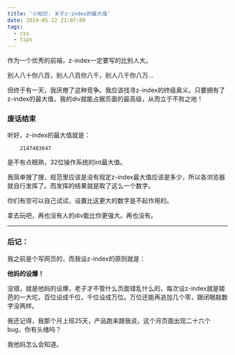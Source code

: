 ```yaml
---
title: '小知识: 关于z-index的最大值'
date: 2019-05-22 21:07:09
tags:
  - css
  - tips
---
```

作为一个优秀的前端，z-index一定要写的比别人大。

别人八十你八百，别人八百你八千，别人八千你八万…

但终于有一天，我厌倦了这种竞争。我应该找寻z-index的终级奥义。只要拥有了z-index的最大值，我的div就能占据页面的最高级，从而立于不败之地！

### 废话结束
听好，z-index的最大值就是：
```
    2147483647
```
是不有点眼熟，32位操作系统的int最大值。

我简单搜了搜，规范里应该是没有规定z-index最大值应该是多少，所以各浏览器就自行发挥了。而发挥的结果就是取了这么一个数字。

你们有空可以自己试试，设置比这更大的数字是不起作用的。

拿去玩吧，再也没有人的div能比你更强大。再也没有。

---

### 后记：
我之前是个写网页的，而我设z-index的原则就是：

**他妈的设爆！**

没错，就是他妈的设爆，老子才不管什么页面错乱什么的，每次设z-index就是姬芭的一大坨。百位设成千位，千位设成万位。万位还能再追加几个零，跟闭眼敲数字没两样。

我还记得，我那个月上班25天，产品跑来跟我说，这个月页面出现二十六个bug，你有头绪吗？

我他妈怎么会知道。
